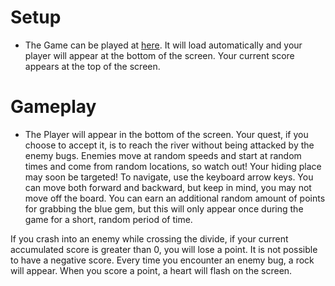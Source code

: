 # Setup
* The Game can be played at [here](https://meaganc.github.io/dodge/). It will load automatically and your player will appear at the bottom of the screen. Your current score appears at the top of the screen.

# Gameplay
* The Player will appear in the bottom of the screen. Your quest, if you choose to accept it, is to reach the river without being attacked by the enemy bugs. Enemies move at random speeds and start at random times and come from random locations, so watch out! Your hiding place may soon be targeted! To navigate, use the keyboard arrow keys. You can move both forward and backward, but keep in mind, you may not move off the board. You can earn an additional random amount of points for grabbing the blue gem, but this will only appear once during the game for a short, random period of time.

If you crash into an enemy while crossing the divide, if your current accumulated score is greater than 0, you will lose a point. It is not possible to have a negative score. Every time you encounter an enemy bug, a rock will appear. When you score a point, a heart will flash on the screen.
